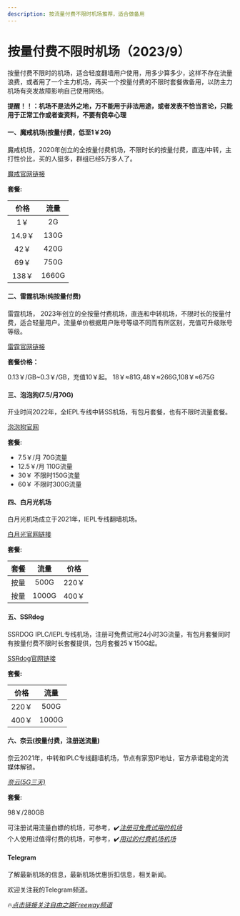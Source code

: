 ```yaml
---
description: 按流量付费不限时机场推荐，适合做备用
---
```


# 按量付费不限时机场（2023/9）

按量付费不限时的机场，适合轻度翻墙用户使用，用多少算多少，这样不存在流量浪费，或者用了一个主力机场，再买一个按量付费的不限时套餐做备用，以防主力机场有突发故障影响自己使用网络。

**提醒！！：机场不是法外之地，万不能用于非法用途，或者发表不恰当言论，只能用于正常工作或者查资料，不要有侥幸心理**

#### 一、魔戒机场(按量付费，低至1￥2G)

魔戒机场，2020年创立的全按量付费机场，不限时长的按量付费，直连/中转，主打性价比，买的人挺多，群组已经5万多人了。

[魔戒官网链接](https://mojie.site/#/register?code=iICx75It)

**套餐:**

|   价格  |   流量  |
| :---: | :---: |
|   1￥  |   2G  |
| 14.9￥ |  130G |
|  42￥  |  420G |
|  69￥  |  750G |
|  138￥ | 1660G |

#### 二、雷霆机场(纯按量付费)

雷霆机场， 2023年创立的全按量付费机场，直连和中转机场，不限时长的按量付费，适合轻量用户。流量单价根据用户账号等级不同而有所区别，充值可升级账号等级。

[雷霆官网链接](https://invite.ltss.cc/SMSnFz6K)

**套餐价格：**

0.13￥/GB\~0.3￥/GB，充值10￥起。 18￥≈81G,48￥≈266G,108￥≈675G

#### 三、泡泡狗(7.5/月70G)

开业时间2022年，全IEPL专线中转SS机场，有包月套餐，也有不限时流量套餐。

[泡泡狗官网](https://www.paopao.dog/#/register?code=e9r22fNS)

**套餐:**

* 7.5￥/月 70G流量
* 12.5￥/月 110G流量
* 30￥ 不限时150G流量
* 60￥ 不限时300G流量

#### 四、白月光机场

白月光机场成立于2021年，IEPL专线翻墙机场。

[白月光官网链接](https://bygcloud.com/#/register?code=BL68TM9d)

**套餐:**

|  套餐 |   流量  |  价格  |
| :-: | :---: | :--: |
|  按量 |  500G | 220￥ |
|  按量 | 1000G | 400￥ |

#### 五、SSRdog

SSRDOG IPLC/IEPL专线机场，注册可免费试用24小时3G流量，有包月套餐同时有按量付费不限时长套餐提供，包月套餐25￥150G起。

[SSRdog官网链接](https://dog.ssrdog111.com/#/register?code=O0dxApsX)

**套餐:**

|  价格  |   流量  |
| :--: | :---: |
| 220￥ |  500G |
| 400￥ | 1000G |

#### 六、奈云(按量付费，注册送流量)

奈云2021年，中转和IPLC专线翻墙机场，节点有家宽IP地址，官方承诺稳定的流媒体解锁。

[_奈云(5G三天)_](https://naiunny.store/#/register?code=KfeBrj3u)

**套餐:**

98￥/280GB

可注册试用流量白嫖的机场，可参考，✔️[_注册可免费试用的机场_](https://www.openwayz.com/trialnode/)\
个人使用过值得付费的机场，可参考，✔️[_用过的付费机场机场_](https://www.openwayz.com/jichang/)

#### Telegram

了解最新机场的信息，最新机场优惠折扣信息，相关新闻。

欢迎关注我的Telegram频道。

🔥[_点击链接关注自由之路Freeway频道_](https://t.me/openwayz)
